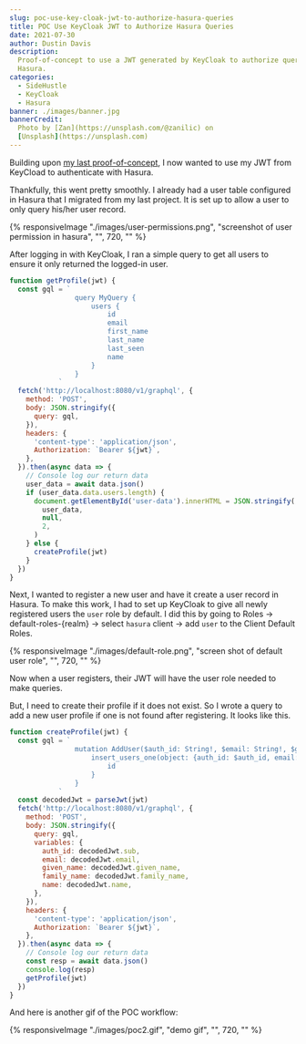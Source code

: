 ```yaml
---
slug: poc-use-key-cloak-jwt-to-authorize-hasura-queries
title: POC Use KeyCloak JWT to Authorize Hasura Queries
date: 2021-07-30
author: Dustin Davis
description:
  Proof-of-concept to use a JWT generated by KeyCloak to authorize queries in
  Hasura.
categories:
  - SideHustle
  - KeyCloak
  - Hasura
banner: ./images/banner.jpg
bannerCredit:
  Photo by [Zan](https://unsplash.com/@zanilic) on
  [Unsplash](https://unsplash.com)
---
```


Building upon
[my last proof-of-concept](authenticate-with-key-cloak-and-get-jwt), I now
wanted to use my JWT from KeyCload to authenticate with Hasura.

Thankfully, this went pretty smoothly. I already had a user table configured in
Hasura that I migrated from my last project. It is set up to allow a user to
only query his/her user record.

{% responsiveImage "./images/user-permissions.png", "screenshot of user permission in hasura", "", 720, "" %}

After logging in with KeyCloak, I ran a simple query to get all users to ensure
it only returned the logged-in user.

```js
function getProfile(jwt) {
  const gql = `
				query MyQuery {
					users {
						id
						email
						first_name
						last_name
						last_seen
						name
					}
				}
			`
  fetch('http://localhost:8080/v1/graphql', {
    method: 'POST',
    body: JSON.stringify({
      query: gql,
    }),
    headers: {
      'content-type': 'application/json',
      Authorization: `Bearer ${jwt}`,
    },
  }).then(async data => {
    // Console log our return data
    user_data = await data.json()
    if (user_data.data.users.length) {
      document.getElementById('user-data').innerHTML = JSON.stringify(
        user_data,
        null,
        2,
      )
    } else {
      createProfile(jwt)
    }
  })
}
```

Next, I wanted to register a new user and have it create a user record in
Hasura. To make this work, I had to set up KeyCloak to give all newly registered
users the `user` role by default. I did this by going to Roles ->
default-roles-{realm} -> select `hasura` client -> add `user` to the Client
Default Roles.

{% responsiveImage "./images/default-role.png", "screen shot of default user role", "", 720, "" %}

Now when a user registers, their JWT will have the user role needed to make
queries.

But, I need to create their profile if it does not exist. So I wrote a query to
add a new user profile if one is not found after registering. It looks like
this.

```js
function createProfile(jwt) {
  const gql = `
				mutation AddUser($auth_id: String!, $email: String!, $given_name: String, $family_name: String, $name: String) {
					insert_users_one(object: {auth_id: $auth_id, email: $email, first_name: $given_name, last_name: $family_name, name: $name}) {
						id
					}
				}
			`
  const decodedJwt = parseJwt(jwt)
  fetch('http://localhost:8080/v1/graphql', {
    method: 'POST',
    body: JSON.stringify({
      query: gql,
      variables: {
        auth_id: decodedJwt.sub,
        email: decodedJwt.email,
        given_name: decodedJwt.given_name,
        family_name: decodedJwt.family_name,
        name: decodedJwt.name,
      },
    }),
    headers: {
      'content-type': 'application/json',
      Authorization: `Bearer ${jwt}`,
    },
  }).then(async data => {
    // Console log our return data
    const resp = await data.json()
    console.log(resp)
    getProfile(jwt)
  })
}
```

And here is another gif of the POC workflow:

{% responsiveImage "./images/poc2.gif", "demo gif", "", 720, "" %}
